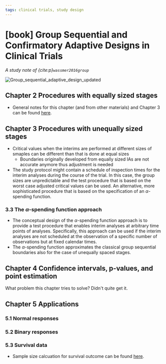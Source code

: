 ```yaml
---
tags: clinical trials, study design
---
```


# [book] Group Sequential and Confirmatory Adaptive Designs in Clinical Trials

*A study note of {cite:p}`wassmer2016group`*

![Group_sequential_adaptive_design_updated](https://cdn.jsdelivr.net/gh/askming/upic@master/uPic/Book-wassmer2016_2021_08_01.png)

## Chapter 2 Procedures with equally sized stages

- General notes for this chapter (and from other materials) and Chapter 3 can be found [here](./Note-Group_Sequential_Trial_Design.md).



## Chapter 3 Procedures with unequally sized stages

- Critical values when the interims are performed at different sizes of smaples can be different than that is done at equal sizes
  - Boundaries originally developed from equally sized IAs are not accurate anymore thus adjustment is needed 
- The study protocol might contain a schedule of inspection times for the interim analyses during the course of the trial. In this case, the group sizes are unpredictable and the test procedure that is based on the worst case adjusted critical values can be used. An alternative, more sophisticated procedure that is based on the specification of an $\alpha$-spending function.

### 3.3 The $\alpha$-spending function approach

- The conceptual design of the $\alpha$-spending function approach is to provide a test procedure that enables interim analyses at arbitrary time points of analyses. Specifically, this approach can be used if the interim analyses are not scheduled at the observation of a specific number of observations but at fixed calendar times.
- The $\alpha$-spending function approximates the classical group sequential boundaries also for the case of unequally spaced stages.

## Chapter 4 Confidence intervals, p-values, and point estimation

What problem this chapter tries to solve? Didn't quite get it.



## Chapter 5 Applications

### 5.1 Normal responses

### 5.2 Binary responses

### 5.3 Survival data

- Sample size calcuation for survival outcome can be found [here](./Note-Survival_Analysis.md).
